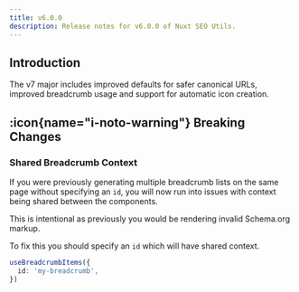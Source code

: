 ```yaml
---
title: v6.0.0
description: Release notes for v6.0.0 of Nuxt SEO Utils.
---
```


## Introduction

The v7 major includes improved defaults for safer canonical URLs, improved breadcrumb usage and
support for automatic icon creation.

## :icon{name="i-noto-warning"} Breaking Changes

### Shared Breadcrumb Context

If you were previously generating multiple breadcrumb lists on the same page without specifying an `id`,
you will now run into issues with context being shared between the components.

This is intentional as previously you would be rendering invalid Schema.org markup.

To fix this you should specify an `id` which will have shared context.

```ts
useBreadcrumbItems({
  id: 'my-breadcrumb',
})
```
